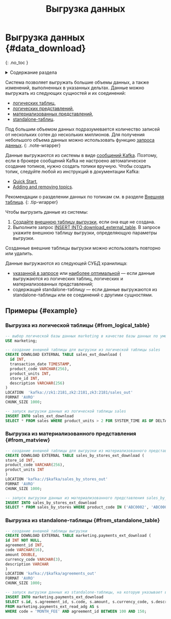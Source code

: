 ﻿---
layout: default
title: Выгрузка данных
nav_order: 5
parent: Работа с системой
has_children: false
---

# Выгрузка данных {#data_download}
{: .no_toc }

<details markdown="block">
  <summary>
    Содержание раздела
  </summary>
  {: .text-delta }
1. TOC
{:toc}
</details>

Система позволяет выгружать большие объемы данных, а также изменений, выполненных 
в указанных дельтах. Данные можно выгружать из следующих сущностей и их соединений: 
* [логических таблиц](../../overview/main_concepts/logical_table/logical_table.md), 
* [логических представлений](../../overview/main_concepts/logical_view/logical_view.md),
* [материализованных представлений](../../overview/main_concepts/materialized_view/materialized_view.md),
* [standalone-таблиц](../../overview/main_concepts/standalone_table/standalone_table.md).

Под большим объемом данных подразумевается количество записей от нескольких сотен до нескольких миллионов.
Для получения небольшого объема данных можно использовать функцию [запроса данных](../data_reading/data_reading.md).
{: .note-wrapper}

Данные выгружаются из системы в виде [сообщений Kafka](../../reference/upload_format/upload_format.md).
Поэтому, если в брокере сообщений Kafka не настроено автоматическое создание топиков, нужно создать топики вручную.
Чтобы создать топик, следуйте любой из инструкций в документации Kafka:
* [Quick Start](https://kafka.apache.org/documentation/#quickstart),
* [Adding and removing topics](https://kafka.apache.org/documentation/#basic_ops_add_topic).

Рекомендации о разделении данных по топикам см. в разделе 
[Внешняя таблица](../../overview/main_concepts/external_table/external_table.md#topic_recommendations).
{: .tip-wrapper}

Чтобы выгрузить данные из системы:
1. [Создайте](../../reference/sql_plus_requests/CREATE_DOWNLOAD_EXTERNAL_TABLE/CREATE_DOWNLOAD_EXTERNAL_TABLE.md) 
   [внешнюю таблицу выгрузки](../../overview/main_concepts/external_table/external_table.md#download_table), 
   если она еще не создана.
2. Выполните запрос [INSERT INTO download_external_table](../../reference/sql_plus_requests/INSERT_INTO_download_external_table/INSERT_INTO_download_external_table.md). 
   В запросе укажите внешнюю таблицу выгрузки, определяющую параметры выгрузки.

Созданные внешние таблицы выгрузки можно использовать повторно или удалить.

Данные выгружаются из следующей СУБД хранилища:
* [указанной в запросе](../../reference/sql_plus_requests/SELECT/SELECT.md#param_datasource_type) или 
  [наиболее оптимальной](../../working_with_system/data_reading/routing/routing.md) —
  если данные выгружаются из логических таблиц, логических и
  материализованных представлений;
* содержащей standalone-таблицу — если данные выгружаются из standalone-таблицы или ее соединений с другими сущностями.

## Примеры {#example}

### Выгрузка из логической таблицы {#from_logical_table}

```sql
-- выбор логической базы данных marketing в качестве базы данных по умолчанию
USE marketing;

-- создание внешней таблицы для выгрузки из логической таблицы sales
CREATE DOWNLOAD EXTERNAL TABLE sales_ext_download (
  id INT,
  transaction_date TIMESTAMP,
  product_code VARCHAR(256),
  product_units INT,
  store_id INT,
  description VARCHAR(256)
)
LOCATION  'kafka://zk1:2181,zk2:2181,zk3:2181/sales_out'
FORMAT 'AVRO'
CHUNK_SIZE 1000;

-- запуск выгрузки данных из логической таблицы sales
INSERT INTO sales_ext_download 
SELECT * FROM sales WHERE product_units > 2 FOR SYSTEM_TIME AS OF DELTA_NUM 10;
```

### Выгрузка из материализованного представления {#from_matview}

```sql
-- создание внешней таблицы для выгрузки из материализованного представления sales_by_stores
CREATE DOWNLOAD EXTERNAL TABLE sales_by_stores_ext_download (
store_id INT,
product_code VARCHAR(256),
product_units INT
)
LOCATION 'kafka://$kafka/sales_by_stores_out'
FORMAT 'AVRO'
CHUNK_SIZE 1000;

-- запуск выгрузки данных из материализованного представления sales_by_stores
INSERT INTO sales_by_stores_ext_download
SELECT * FROM sales_by_stores WHERE product_code IN ('ABC0002', 'ABC0003', 'ABC0004') DATASOURCE_TYPE = 'adqm';
```

### Выгрузка из standalone-таблицы {#from_standalone_table}

```sql
-- создание внешней таблицы выгрузки
CREATE DOWNLOAD EXTERNAL TABLE marketing.payments_ext_download (
id INT NOT NULL,
agreement_id INT,
code VARCHAR(16),
amount DOUBLE,
currency_code VARCHAR(3),
description VARCHAR
)
LOCATION 'kafka://$kafka/agreements_out'
FORMAT 'AVRO'
CHUNK_SIZE 1000;

-- запуск выгрузки данных из standalone-таблицы, на которую указывает внешняя readable-таблица payments_ext_read_adg
INSERT INTO marketing.payments_ext_download
SELECT s.id, s.agreement_id, s.code, s.amount, s.currency_code, s.description
FROM marketing.payments_ext_read_adg AS s
WHERE code = 'MONTH_FEE' AND agreement_id BETWEEN 100 AND 150;
```